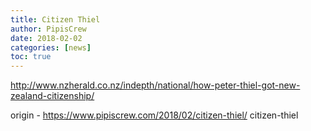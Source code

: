 ```yaml
---
title: Citizen Thiel
author: PipisCrew
date: 2018-02-02
categories: [news]
toc: true
---
```


http://www.nzherald.co.nz/indepth/national/how-peter-thiel-got-new-zealand-citizenship/

origin - https://www.pipiscrew.com/2018/02/citizen-thiel/ citizen-thiel
